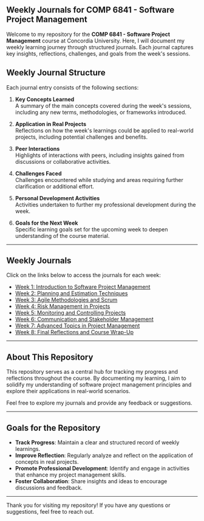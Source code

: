 ## Weekly Journals for COMP 6841 - Software Project Management

Welcome to my repository for the **COMP 6841 - Software Project Management** course at Concordia University. Here, I will document my weekly learning journey through structured journals. Each journal captures key insights, reflections, challenges, and goals from the week's sessions.

## Weekly Journal Structure

Each journal entry consists of the following sections:

1. **Key Concepts Learned**  
   A summary of the main concepts covered during the week's sessions, including any new terms, methodologies, or frameworks introduced.

2. **Application in Real Projects**  
   Reflections on how the week's learnings could be applied to real-world projects, including potential challenges and benefits.

3. **Peer Interactions**  
   Highlights of interactions with peers, including insights gained from discussions or collaborative activities.

4. **Challenges Faced**  
   Challenges encountered while studying and areas requiring further clarification or additional effort.

5. **Personal Development Activities**  
   Activities undertaken to further my professional development during the week.

6. **Goals for the Next Week**  
   Specific learning goals set for the upcoming week to deepen understanding of the course material.

---

## Weekly Journals

Click on the links below to access the journals for each week:

- [Week 1: Introduction to Software Project Management](src/journals/40305298_MustafaKaya_LearningJournal_1.pdf)
- [Week 2: Planning and Estimation Techniques](week2.docx)
- [Week 3: Agile Methodologies and Scrum](week3.docx)
- [Week 4: Risk Management in Projects](week4.docx)
- [Week 5: Monitoring and Controlling Projects](week5.docx)
- [Week 6: Communication and Stakeholder Management](week6.docx)
- [Week 7: Advanced Topics in Project Management](week7.docx)
- [Week 8: Final Reflections and Course Wrap-Up](week8.docx)

---

## About This Repository

This repository serves as a central hub for tracking my progress and reflections throughout the course. By documenting my learning, I aim to solidify my understanding of software project management principles and explore their applications in real-world scenarios.

Feel free to explore my journals and provide any feedback or suggestions. 

---

## Goals for the Repository

- **Track Progress**: Maintain a clear and structured record of weekly learnings.
- **Improve Reflection**: Regularly analyze and reflect on the application of concepts in real projects.
- **Promote Professional Development**: Identify and engage in activities that enhance my project management skills.
- **Foster Collaboration**: Share insights and ideas to encourage discussions and feedback.

---

Thank you for visiting my repository! If you have any questions or suggestions, feel free to reach out.
